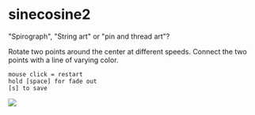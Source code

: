 # sinecosine2

"Spirograph", "String art" or "pin and thread art"?

Rotate two points around the center at different speeds.
Connect the two points with a line of varying color.

```
mouse click = restart
hold [space] for fade out
[s] to save

```


![](https://raw.githubusercontent.com/hamoid/Fun-Programming/master/processing/ideas/2011/10/sinecosine2/thumb.jpg)

